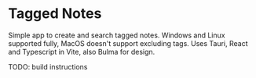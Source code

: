 # Tagged Notes

Simple app to create and search tagged notes. Windows and Linux supported fully, MacOS doesn't support excluding tags.
Uses Tauri, React and Typescript in Vite, also Bulma for design.

TODO: build instructions

